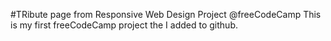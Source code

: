 #TRibute page from Responsive Web Design Project @freeCodeCamp
This is my first freeCodeCamp project the I added to github.